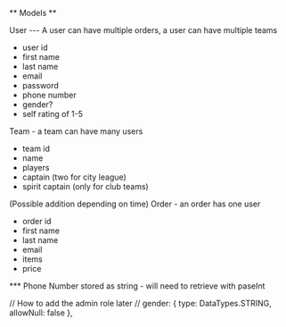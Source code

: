 ** Models **

User --- A user can have multiple orders, a user can have multiple teams
  - user id
  - first name
  - last name
  - email
  - password
  - phone number
  - gender?
  - self rating of 1-5

Team - a team can have many users
  - team id
  - name
  - players
  - captain (two for city league)
  - spirit captain (only for club teams)

(Possible addition depending on time)
Order - an order has one user
  - order id
  - first name
  - last name
  - email
  - items
  - price

*** Phone Number stored as string - will need to retrieve with paseInt


// How to add the admin role later //
gender: {
        type: DataTypes.STRING,
        allowNull: false
      },